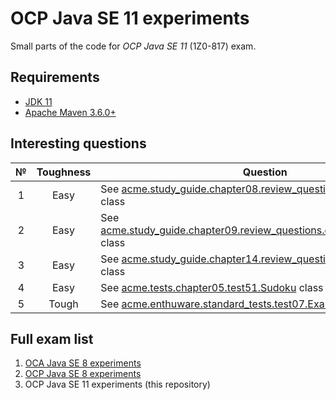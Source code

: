 # OCP Java SE 11 experiments

Small parts of the code for *OCP Java SE 11* (1Z0-817) exam.

## Requirements

* [JDK 11](https://www.oracle.com/java/technologies/javase-downloads.html)
* [Apache Maven 3.6.0+](https://maven.apache.org/download.cgi)

## Interesting questions

 № | Toughness | Question | Answer
:-: | :-------: | -------- | ------
 1  | Easy | See [acme.study_guide.chapter08.review_questions.question22.Child](https://github.com/dbelob/ocp-jse11/blob/master/chapters/src/main/java/acme/study_guide/chapter08/review_questions/question22/Child.java) class | [Answer](https://github.com/dbelob/ocp-jse11/blob/master/chapters/src/main/java/acme/study_guide/chapter08/review_questions/question22/Answer.md)
 2  | Easy | See [acme.study_guide.chapter09.review_questions.question22.FruitStand](https://github.com/dbelob/ocp-jse11/blob/master/chapters/src/main/java/acme/study_guide/chapter09/review_questions/question12/FruitStand.java) class | [Answer](https://github.com/dbelob/ocp-jse11/blob/master/chapters/src/main/java/acme/study_guide/chapter09/review_questions/question12/Answer.md)
 3  | Easy | See [acme.study_guide.chapter14.review_questions.question18.Z](https://github.com/dbelob/ocp-jse11/blob/master/chapters/src/main/java/acme/study_guide/chapter14/review_questions/question18/Z.java) class | [Answer](https://github.com/dbelob/ocp-jse11/blob/master/chapters/src/main/java/acme/study_guide/chapter14/review_questions/question18/Answer.md)
 4  | Easy | See [acme.tests.chapter05.test51.Sudoku](https://github.com/dbelob/ocp-jse11/blob/master/chapters/src/main/java/acme/tests/chapter05/test51/Sudoku.java) class | [Answer](https://github.com/dbelob/ocp-jse11/blob/master/chapters/src/main/java/acme/tests/chapter05/test51/Answer.md)
 5  | Tough | See [acme.enthuware.standard_tests.test07.Example](https://github.com/dbelob/ocp-jse11/blob/master/chapters/src/main/java/acme/enthuware/standard_tests/test07/Example.java) class | [Answer](https://github.com/dbelob/ocp-jse11/blob/master/chapters/src/main/java/acme/enthuware/standard_tests/test07/Answer.md)

## Full exam list

1. [OCA Java SE 8 experiments](https://github.com/dbelob/oca-jse8)
2. [OCP Java SE 8 experiments](https://github.com/dbelob/ocp-jse8)
3. OCP Java SE 11 experiments (this repository)
